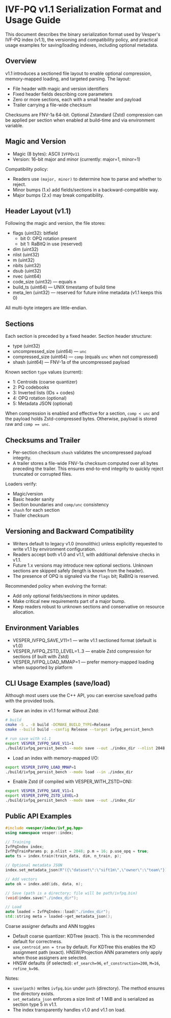 # IVF-PQ v1.1 Serialization Format and Usage Guide

This document describes the binary serialization format used by Vesper's IVF-PQ index (v1.1), the versioning and compatibility policy, and practical usage examples for saving/loading indexes, including optional metadata.

## Overview

v1.1 introduces a sectioned file layout to enable optional compression, memory-mapped loading, and targeted parsing. The layout:

- File header with magic and version identifiers
- Fixed header fields describing core parameters
- Zero or more sections, each with a small header and payload
- Trailer carrying a file-wide checksum

Checksums are FNV-1a 64-bit. Optional Zstandard (Zstd) compression can be applied per section when enabled at build-time and via environment variable.

## Magic and Version

- Magic (8 bytes): ASCII `IVFPQv11`
- Version: 16-bit major and minor (currently: major=1, minor=1)

Compatibility policy:
- Readers use `(major, minor)` to determine how to parse and whether to reject.
- Minor bumps (1.x) add fields/sections in a backward-compatible way.
- Major bumps (2.x) may break compatibility.

## Header Layout (v1.1)

Following the magic and version, the file stores:
- flags (uint32): bitfield
  - bit 0: OPQ rotation present
  - bit 1: RaBitQ in use (reserved)
- dim (uint32)
- nlist (uint32)
- m (uint32)
- nbits (uint32)
- dsub (uint32)
- nvec (uint64)
- code_size (uint32) — equals `m`
- build_ts (uint64) — UNIX timestamp of build time
- meta_len (uint32) — reserved for future inline metadata (v1.1 keeps this 0)

All multi-byte integers are little-endian.

## Sections

Each section is preceded by a fixed header. Section header structure:
- type (uint32)
- uncompressed_size (uint64) — `unc`
- compressed_size (uint64) — `comp` (equals `unc` when not compressed)
- shash (uint64) — FNV-1a of the uncompressed payload

Known section `type` values (current):
- 1: Centroids (coarse quantizer)
- 2: PQ codebooks
- 3: Inverted lists (IDs + codes)
- 4: OPQ rotation (optional)
- 5: Metadata JSON (optional)

When compression is enabled and effective for a section, `comp < unc` and the payload holds Zstd-compressed bytes. Otherwise, payload is stored raw and `comp == unc`.

## Checksums and Trailer

- Per-section checksum `shash` validates the uncompressed payload integrity.
- A trailer stores a file-wide FNV-1a checksum computed over all bytes preceding the trailer. This ensures end-to-end integrity to quickly reject truncated or corrupted files.

Loaders verify:
- Magic/version
- Basic header sanity
- Section boundaries and `comp/unc` consistency
- `shash` for each section
- Trailer checksum

## Versioning and Backward Compatibility

- Writers default to legacy v1.0 (monolithic) unless explicitly requested to write v1.1 by environment configuration.
- Readers accept both v1.0 and v1.1, with additional defensive checks in v1.1.
- Future 1.x versions may introduce new optional sections. Unknown sections are skipped safely (length is known from the header).
- The presence of OPQ is signaled via the `flags` bit; RaBitQ is reserved.

Recommended policy when evolving the format:
- Add only optional fields/sections in minor updates.
- Make critical new requirements part of a major bump.
- Keep readers robust to unknown sections and conservative on resource allocation.

## Environment Variables

- VESPER_IVFPQ_SAVE_V11=1 — write v1.1 sectioned format (default is v1.0)
- VESPER_IVFPQ_ZSTD_LEVEL=1..3 — enable Zstd compression for sections (if built with Zstd)
- VESPER_IVFPQ_LOAD_MMAP=1 — prefer memory-mapped loading when supported by platform

## CLI Usage Examples (save/load)

Although most users use the C++ API, you can exercise save/load paths with the provided tools.

- Save an index in v1.1 format without Zstd:

```bash
# build
cmake -S . -B build -DCMAKE_BUILD_TYPE=Release
cmake --build build --config Release --target ivfpq_persist_bench

# run save with v1.1
export VESPER_IVFPQ_SAVE_V11=1
./build/ivfpq_persist_bench --mode save --out ./index_dir --nlist 2048 --dim 128 --n 100000
```

- Load an index with memory-mapped I/O:

```bash
export VESPER_IVFPQ_LOAD_MMAP=1
./build/ivfpq_persist_bench --mode load --in ./index_dir
```

- Enable Zstd (if compiled with VESPER_WITH_ZSTD=ON):

```bash
export VESPER_IVFPQ_SAVE_V11=1
export VESPER_IVFPQ_ZSTD_LEVEL=3
./build/ivfpq_persist_bench --mode save --out ./index_dir
```

## Public API Examples

```cpp
#include <vesper/index/ivf_pq.hpp>
using namespace vesper::index;

// Training
IvfPqIndex index;
IvfPqTrainParams p; p.nlist = 2048; p.m = 16; p.use_opq = true;
auto ts = index.train(train_data, dim, n_train, p);

// Optional metadata JSON
index.set_metadata_json(R"({\"dataset\":\"sift1m\",\"owner\":\"team\"})");

// Add vectors
auto ok = index.add(ids, data, n);

// Save (path is a directory; file will be path/ivfpq.bin)
(void)index.save("./index_dir");

// Load
auto loaded = IvfPqIndex::load("./index_dir");
std::string meta = loaded->get_metadata_json();
```

Coarse assigner defaults and ANN toggles
- Default coarse quantizer: KDTree (exact). This is the recommended default for correctness.
- `use_centroid_ann = true` by default. For KDTree this enables the KD assignment path (exact). HNSW/Projection ANN parameters only apply when those assigners are selected.
- HNSW defaults (if selected): `ef_search=96`, `ef_construction=200`, `M=16`, `refine_k=96`.



Notes:
- `save(path)` writes `ivfpq.bin` under `path` (directory). The method ensures the directory exists.
- `set_metadata_json` enforces a size limit of 1 MiB and is serialized as section type 5 in v1.1.
- The index transparently handles v1.0 and v1.1 on load.

